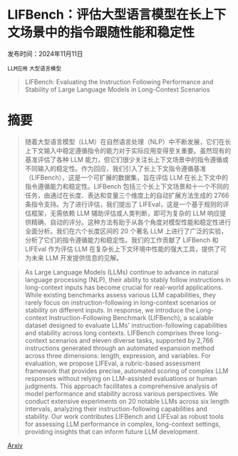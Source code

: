 # LIFBench：评估大型语言模型在长上下文场景中的指令跟随性能和稳定性

发布时间：2024年11月11日

`LLM应用` `大型语言模型`

> LIFBench: Evaluating the Instruction Following Performance and Stability of Large Language Models in Long-Context Scenarios

# 摘要

> 随着大型语言模型（LLM）在自然语言处理（NLP）中不断发展，它们在长上下文输入中稳定遵循指令的能力对于实际应用变得至关重要。虽然现有的基准评估了各种 LLM 能力，但它们很少关注长上下文场景中的指令遵循或不同输入的稳定性。作为回应，我们引入了长上下文指令遵循基准（LIFBench），这是一个可扩展的数据集，旨在评估 LLM 在长上下文中的指令遵循能力和稳定性。LIFBench 包括三个长上下文场景和十一个不同的任务，由通过在长度、表达和变量三个维度上的自动扩展方法生成的 2766 条指令支持。为了进行评估，我们提出了 LIFEval，这是一个基于规则的评估框架，无需依赖 LLM 辅助评估或人类判断，即可为复杂的 LLM 响应提供精确、自动的评分。这种方法有助于从各个角度对模型性能和稳定性进行全面分析。我们在六个长度区间的 20 个著名 LLM 上进行了广泛的实验，分析了它们的指令遵循能力和稳定性。我们的工作贡献了 LIFBench 和 LIFEval 作为评估 LLM 在复杂长上下文环境中性能的强大工具，提供了可为未来 LLM 开发提供信息的见解。

> As Large Language Models (LLMs) continue to advance in natural language processing (NLP), their ability to stably follow instructions in long-context inputs has become crucial for real-world applications. While existing benchmarks assess various LLM capabilities, they rarely focus on instruction-following in long-context scenarios or stability on different inputs. In response, we introduce the Long-context Instruction-Following Benchmark (LIFBench), a scalable dataset designed to evaluate LLMs' instruction-following capabilities and stability across long contexts. LIFBench comprises three long-context scenarios and eleven diverse tasks, supported by 2,766 instructions generated through an automated expansion method across three dimensions: length, expression, and variables. For evaluation, we propose LIFEval, a rubric-based assessment framework that provides precise, automated scoring of complex LLM responses without relying on LLM-assisted evaluations or human judgments. This approach facilitates a comprehensive analysis of model performance and stability across various perspectives. We conduct extensive experiments on 20 notable LLMs across six length intervals, analyzing their instruction-following capabilities and stability. Our work contributes LIFBench and LIFEval as robust tools for assessing LLM performance in complex, long-context settings, providing insights that can inform future LLM development.

[Arxiv](https://arxiv.org/abs/2411.07037)
